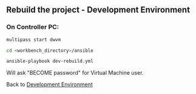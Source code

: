 ## Rebuild the project - Development Environment

### On Controller PC:

```bash
multipass start dwvm
```

```bash
cd <workbench_directory>/ansible
```
```bash
ansible-playbook dev-rebuild.yml
```
Will ask "BECOME password" for Virtual Machine user.

Back to [Development Environment](install-dev-2404.md#rebuild-the-project)
